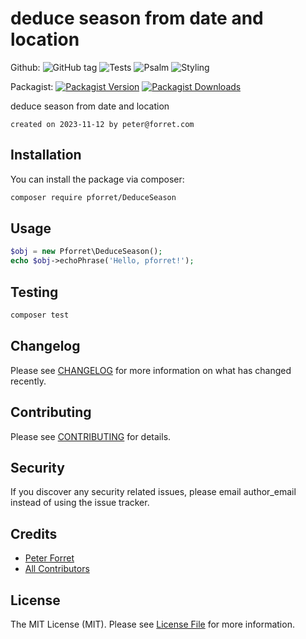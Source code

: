 # deduce season from date and location

Github: 
![GitHub tag](https://img.shields.io/github/v/tag/pforret/DeduceSeason)
![Tests](https://github.com/pforret/DeduceSeason/workflows/Run%20Tests/badge.svg)
![Psalm](https://github.com/pforret/DeduceSeason/workflows/Detect%20Psalm%20warnings/badge.svg)
![Styling](https://github.com/pforret/DeduceSeason/workflows/Check%20&%20fix%20styling/badge.svg)

Packagist: 
[![Packagist Version](https://img.shields.io/packagist/v/pforret/DeduceSeason.svg?style=flat-square)](https://packagist.org/packages/pforret/DeduceSeason)
[![Packagist Downloads](https://img.shields.io/packagist/dt/pforret/DeduceSeason.svg?style=flat-square)](https://packagist.org/packages/pforret/DeduceSeason)

deduce season from date and location

	created on 2023-11-12 by peter@forret.com

## Installation

You can install the package via composer:

```bash
composer require pforret/DeduceSeason
```

## Usage

``` php
$obj = new Pforret\DeduceSeason();
echo $obj->echoPhrase('Hello, pforret!');
```

## Testing

``` bash
composer test
```

## Changelog

Please see [CHANGELOG](CHANGELOG.md) for more information on what has changed recently.

## Contributing

Please see [CONTRIBUTING](CONTRIBUTING.md) for details.

## Security

If you discover any security related issues, please email author_email instead of using the issue tracker.

## Credits

- [Peter Forret](https://github.com/pforret)
- [All Contributors](../../contributors)

## License

The MIT License (MIT). Please see [License File](LICENSE.md) for more information.
